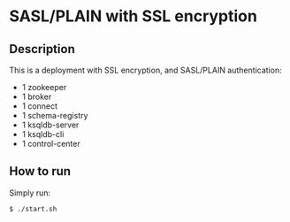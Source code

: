 # SASL/PLAIN with SSL encryption

## Description

This is a deployment with SSL encryption, and SASL/PLAIN authentication:

* 1 zookeeper
* 1 broker
* 1 connect
* 1 schema-registry
* 1 ksqldb-server
* 1 ksqldb-cli
* 1 control-center

## How to run

Simply run:

```
$ ./start.sh
```